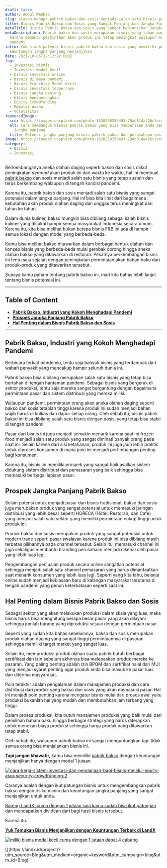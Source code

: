 ```yaml
---
draft: false
author: Abdul Wahhab
slug: alasan-kenapa-pabrik-bakso-dan-sosis-menjadi-salah-satu-bisnis-paling-sustain-di-indonesia
title: Bisnis Pabrik Bakso dan Sosis yang Sangat Menjanjikan Jangka Panjang
metaTitle: Bisnis Pabrik Bakso dan Sosis yang Sangat Menjanjikan Jangka Panjang
metaDescription: Pabrik bakso dan sosis merupakan bisnis yang tahan pandemi
  karena demand/ permintaan akan produk ini tetap meningkat walaupun masa
  pandemi
intro: Yuk simak potensi bisnis pabrik bakso dan sosis yang memiliki potensi
  keuntungan jangka panjang menjanjikan
date: 2021-10-05T12:13:22.000Z
tag:
  - investasi bisnis
  - Investasi modal kecil
  - bisnis investasi online
  - bisnis di masa pandemi
  - Bisnis Franchise Modal Kecil
  - bisnis investasi terpercaya
  - bisnis jangka panjang
  - bisnis menguntungkan
  - Equity Crowdfunding
  - Memulai usaha
  - Volatilitas
featuredImage:
  src: https://images.unsplash.com/photo-1620238259493-79ab814a426c?crop=entropy&cs=tinysrgb&fit=max&fm=jpg&ixid=MnwxMTc3M3wwfDF8c2VhcmNofDN8fG1lYXRiYWxsfGVufDB8fHx8MTY0MDE0OTk0Mw&ixlib=rb-1.2.1&q=80&w=1080
  alt: Cara membangun bisnis pabrik bakso yang bisa memberikan anda keuntungan
    jangka panjang
  title: Potensi jangka panjang bisnis pabrik bakso dan perusahaan sosis
image: https://images.unsplash.com/photo-1620238259493-79ab814a426c?crop=entropy&cs=tinysrgb&fit=max&fm=jpg&ixid=MnwxMTc3M3wwfDF8c2VhcmNofDN8fG1lYXRiYWxsfGVufDB8fHx8MTY0MDE0OTk0Mw&ixlib=rb-1.2.1&q=80&w=1080
category:
  - Bisnis
  - Investasi
---
```

Berkembanganya aneka olahan daging seperti bakso dan sosis diikut peningkatan *demand* akan produk ini  dari waktu ke waktu, hal ini membuat [pabrik bakso](https://landx.id/project/) dan sosis menjadi salah satu bisnis yang tetap sustain dan terus berkembang walaupun di tengah kondisi pandemi.

Karena itu, pabrik bakso dan sosis menjadi salah satu bisnis yang sangat potensial dalam jangka panjang. Hal ini bisa kita lihat dari bagaimana kebutuhan akan produk olahan daging dan unggas terus meningkat dari tahun ke tahun.

Dalam dunia kuliner, bakso mungkin bisa dibilang sebagai salah bisnis kuliner yang disukai hampir semua masyarakat Indonesia secara umum. Karena itu, kita bisa melihat bukan betapa bisnis F&B ini ada di hampir semua lokasi dengan model yang berbeda-beda.

Kamu bisa melihat bakso ditawarkan dalam berbagai bentuk olahan dan konsep bisnis yang berbeda-beda mulai gerobak dorong hingga aneka olahan bakso yang ditawarkan di restoran. Pesatnya perkembangan bisnis ini tentu saja sejalan dengan peningkatan permintaan akan bahan baku dari produk-produk yang ditawarkan tersebut.

Supaya kamu paham tentang pabrik bakso ini, mari kita bahas lebih lanjut tentang bisnis potensial ini.

- - -

## Table of Content

* **[Pabrik Bakso, Industri yang Kokoh Menghadapi Pandemi](#pabrik-bakso-industri-yang-kokoh-menghadapi-pandemi)**
* **[Prospek Jangka Panjang Pabrik Bakso](#prospek-jangka-panjang-pabrik-bakso)**
* **[Hal Penting dalam Bisnis Pabrik Bakso dan Sosis](#hal-penting-dalam-bisnis-pabrik-bakso-dan-sosis)**

- - -

## Pabrik Bakso, Industri yang Kokoh Menghadapi Pandemi

Berbicara terkait pandemiu, tentu saja banyak bisnis yang terdampak dari wabah penyakit yang mencakup hampir seluruh dunia ini.

Pabrik bakso bisa dibilang merupakan salah satu bisnis yang tetap bisa bertahan di tengah hantaman pandemi. Sebagai bisnis yang bergerak di sektor produksi, tentu saja mereka sangat bergantung dengan bagaimana permintaan pasar dan sistem distribusi yang mereka miliki.

Walaupun pandemi, permintaan orang akan aneka olahan daging seperti bakso dan sosis tetaplah tinggi karena produk ini sudah menjadi bahan wajib harus di kulkas dan dapur setiap orang. Oleh sebab itu, bisnis pabrik bakso ini bisa dibilang salah satu bisnis dengan posisi yang tetap bisa stabil di tengah pandemi.

Pasar dari bisnis ini juga menjadi semakin menarik karena saat ini frozen food menjadi salah satu produk yang sangat diminati banyak orang pada saat ini. Selain karena dari sisi ketahanan, produk ini juga jauh lebih praktis untuk diproses konsumen di mana poin ini menjadi pertimbangan penting bagi konsumen.

Karena itu, bisnis ini memiliki prospek yang sangat baik asalkan sistem didukung sistem distribusi dan pemasaran yang baik sehingga bisa memasuki berbagai lapisan pasar.

## Prospek Jangka Panjang Pabrik Bakso

Selain potensi untuk menjadi pasar dan bisnis tradisional, bakso dan sosis juga merupakan produk yang sangat potensial untuk memasuki jaringan distribusi yang lebih besar seperti HORECA (Hotel, Restoran, dan Cafe) yang menjadi salah satu sektor yang memiliki permintaan cukup tinggi untuk produk ini.

Produk bakso dan sosis merupakan produk yang sangat potensial untuk modern trade seperti pasar swalayan karena produk ini bisa dibilang masih terbatas pilihannya pada channel tersebut. Selain itu, memasuki channel ini juga sekaligus membantu branding perusahaan menjadi dikenal oleh pasar yang lebih luas lagi.

Pengembangan penjualan produk secara online sangatlah potensial sehingga menjadi salah satu channel pemasaran yang harus dimanfaatkan saat menarik konsumen yang lebih luas lagi. Seperti yang kita tahu, belanja online sudah menjadi kebiasaan baru di kalangan masyarakat terutama di tengah pandemi yang penuh keterbatasan seperti saat ini.

## Hal Penting dalam Bisnis Pabrik Bakso dan Sosis

Sebagai sektor yang akan melakukan produksi dalam skala yang luas, maka bisnis harus bisa menghitung berapa besar pasar yang akan dilayani sehingga jumlah barang yang diproduksi sesuai dengan permintaan pasar.

Seperti yang sudah kita bahas sebelumnya, bakso dan sosis merupakan produk olahan daging yang sangat tinggi permintaannya di pasaran sehingga memiliki target market yang sangat luas.

Selain itu, memproduksi produk olahan suatu pabrik butuh berbagai sertifikasi dan izin sebelum akhirnya bisa melepaskan produk mereka ke pasaran. Yang paling penting adalah izin BPOM dan sertifikat halal dari MUI yang menjadi syarat penting agar produk anda bisa masuk ke pasar luas dan diterima masyarakat.

Poin terakhir adalah pengalaman dalam manajemen produksi dan cara distribusi dari produk yang bakso dan sosis yang akan memasuki pasar. Hal ini menjadi poin penting karena mengatur bisnis mulai dari proses awal yaitu produksi bukanlah hal yang mudah dan membutuhkan jam terbang yang tinggi.

Dalam proses produksi, kita butuh manajemen produksi yang baik mulai dari pemilihan baham baku hingga berbagai strategi yang harus diterapkan untuk menekan biaya produksi sehingga harga produk yang ditawarkan tetap stabil.

Oleh sebab itu, walaupun pabrik bakso ini sangat menguntungkan tapi tidak semua orang bisa menjalankan bisnis ini.

**Tapi jangan khawatir,** kamu bisa memiliki [pabrik bakso](https://app.landx.id/?utm_source=Organic+Page&utm_medium=Content+Blog&utm_campaign=BlogLandX&utm_id=Blog) dengan keuntungan menjanjikan hanya dengan modal 1 jutaan.

[![cara-kerja-sistem-investasi-dan-pendanaan-bagi-bisnis-melalui-equity-atau-security-crowdfunding-2](https://accountgram-production.sfo2.cdn.digitaloceanspaces.com/landx_ghost/2021/10/cara-kerja-sistem-investasi-dan-pendanaan-bagi-bisnis-melalui-equity-atau-security-crowdfunding-2.png)](http://landx.id/)

Caranya adalah dengan ikut patungan bisnis untuk mengembangkan pabrik bakso dengan risiko minim dan keuntungan jangka panjang yang sangat menjanjikan untuk anda.

[Bareng LandX, cuma dengan 1 jutaan saja kamu sudah bisa ikut patungan dan mendapatkan dividean dari bagi hasil bisnis tersebut.](https://app.landx.id/?utm_source=Organic+Page&utm_medium=Content+Blog&utm_campaign=BlogLandX&utm_id=Blog)

Karena itu…

**[Yuk Temukan Bisnis Menjanjikan dengan Keuntungan Terbaik di LandX](https://app.landx.id/?utm_source=Organic+Page&utm_medium=Content+Blog&utm_campaign=BlogLandX&utm_id=Blog)**

<!--StartFragment-->

[![miliki bisnis modal kecil cuma dengan 1 jutaan dapat 4 cabang ](https://accountgram-production.sfo2.cdn.digitaloceanspaces.com/landx_ghost/2021/11/jadi-owner-bisnis-hanya-1-jutaan-dengan-cuan-yang-sangat-menjanjikan.png)](https://app.landx.id/?utm_source=Organic+Page&utm_medium=Content+Blog&utm_campaign=BlogLandX&utm_id=Blog)

<!--EndFragment-->[](https://landx.id/project/?utm_source=Blog&utm_medium=organic+keyword&utm_campaign=blog&utm_id=Blog)